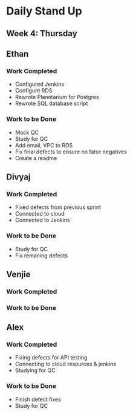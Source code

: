 # Daily Stand Up
## Week 4: Thursday

## Ethan

### Work Completed

- Configured Jenkins
- Configure RDS
- Rewrote Planetarium for Postgres
- Rewrote SQL database script

### Work to be Done

- Mock QC
- Study for QC
- Add email, VPC to RDS
- Fix final defects to ensure no false negatives
- Create a readme

## Divyaj

### Work Completed

- Fixed defects from previous sprint
- Connected to cloud
- Connected to Jenkins

### Work to be Done

- Study for QC
- Fix remaning defects

## Venjie

### Work Completed



### Work to be Done



## Alex

### Work Completed
- Fixing defects for API testing
- Connecting to cloud resources & jenkins
- Studying for QC

### Work to be Done
- Finish defect fixes
- Study for QC
